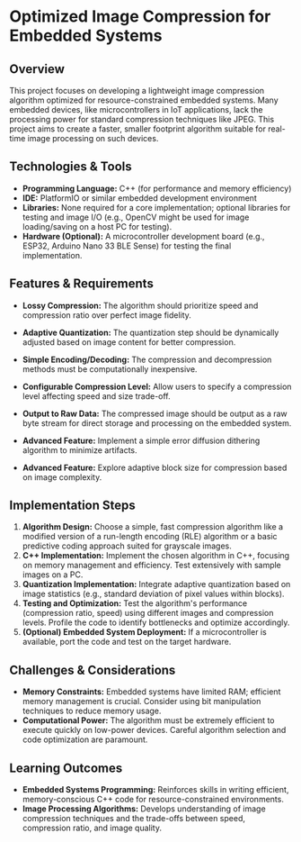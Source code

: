 # Optimized Image Compression for Embedded Systems

## Overview

This project focuses on developing a lightweight image compression algorithm optimized for resource-constrained embedded systems.  Many embedded devices, like microcontrollers in IoT applications, lack the processing power for standard compression techniques like JPEG. This project aims to create a faster, smaller footprint algorithm suitable for real-time image processing on such devices.

## Technologies & Tools

- **Programming Language:** C++ (for performance and memory efficiency)
- **IDE:**  PlatformIO or similar embedded development environment
- **Libraries:**  None required for a core implementation; optional libraries for testing and image I/O (e.g., OpenCV might be used for image loading/saving on a host PC for testing).
- **Hardware (Optional):**  A microcontroller development board (e.g., ESP32, Arduino Nano 33 BLE Sense) for testing the final implementation.


## Features & Requirements

- **Lossy Compression:**  The algorithm should prioritize speed and compression ratio over perfect image fidelity.
- **Adaptive Quantization:**  The quantization step should be dynamically adjusted based on image content for better compression.
- **Simple Encoding/Decoding:** The compression and decompression methods must be computationally inexpensive.
- **Configurable Compression Level:** Allow users to specify a compression level affecting speed and size trade-off.
- **Output to Raw Data:** The compressed image should be output as a raw byte stream for direct storage and processing on the embedded system.

- **Advanced Feature:** Implement a simple error diffusion dithering algorithm to minimize artifacts.
- **Advanced Feature:** Explore adaptive block size for compression based on image complexity.

## Implementation Steps

1. **Algorithm Design:**  Choose a simple, fast compression algorithm like a modified version of a run-length encoding (RLE) algorithm or a basic predictive coding approach suited for grayscale images.
2. **C++ Implementation:**  Implement the chosen algorithm in C++, focusing on memory management and efficiency.  Test extensively with sample images on a PC.
3. **Quantization Implementation:** Integrate adaptive quantization based on image statistics (e.g., standard deviation of pixel values within blocks).
4. **Testing and Optimization:**  Test the algorithm's performance (compression ratio, speed) using different images and compression levels. Profile the code to identify bottlenecks and optimize accordingly.
5. **(Optional) Embedded System Deployment:**  If a microcontroller is available, port the code and test on the target hardware.

## Challenges & Considerations

- **Memory Constraints:** Embedded systems have limited RAM; efficient memory management is crucial.  Consider using bit manipulation techniques to reduce memory usage.
- **Computational Power:**  The algorithm must be extremely efficient to execute quickly on low-power devices. Careful algorithm selection and code optimization are paramount.


## Learning Outcomes

- **Embedded Systems Programming:**  Reinforces skills in writing efficient, memory-conscious C++ code for resource-constrained environments.
- **Image Processing Algorithms:** Develops understanding of image compression techniques and the trade-offs between speed, compression ratio, and image quality.

